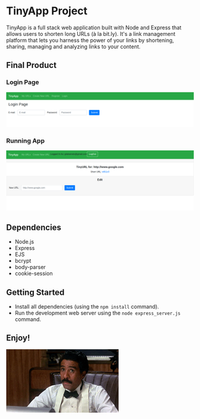 # TinyApp Project

TinyApp is a full stack web application built with Node and Express that allows users to shorten long URLs (à la bit.ly). It's a link management platform that lets you harness the power of your links by shortening, sharing, managing and analyzing links to your content.

## Final Product

### Login Page
!["screenshot of TinyApp running"](login-page.png)
### Running App
!["screenshot of TinyApp running"](TinyApp.png)

## Dependencies

- Node.js
- Express
- EJS
- bcrypt
- body-parser
- cookie-session


## Getting Started

- Install all dependencies (using the `npm install` command).
- Run the development web server using the `node express_server.js` command.

## Enjoy!

![""](tiny.gif)
